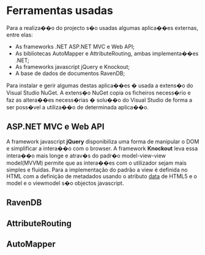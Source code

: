 # Ferramentas usadas

Para a realiza��o do projecto s�o usadas algumas aplica��es externas, entre elas:
 * As frameworks .NET ASP.NET MVC e Web API;
 * As bibliotecas AutoMapper e AttributeRouting, ambas implementa��es .NET;
 * As frameworks javascript jQuery e Knockout;
 * A base de dados de documentos RavenDB;

Para instalar e gerir algumas destas aplica��es � usada a extens�o do Visual Studio NuGet. A extens�o NuGet copia os ficheiros necess�rio e faz as altera��es necess�rias � solu��o do Visual Studio de forma a ser poss�vel a utiliza��o de determinada aplica��o.

## ASP.NET MVC e Web API

A framework javascript **jQuery** disponibiliza uma forma de manipular o DOM e simplificar a intera��o com o browser. A framework **Knockout** leva essa intera��o mais longe e atrav�s do padr�o model-view-view model(MVVM) permite que as intera��es com o utilizador sejam mais simples e fluidas.
Para a implementação do padrão a view é definida no HTML com a definição de metadados usando o atributo [data](http://developers.whatwg.org/elements.html#embedding-custom-non-visible-data-with-the-data-*-attributes) de HTML5 e o model e o viewmodel s�o objectos javascript. 

## RavenDB

## AttributeRouting

## AutoMapper



